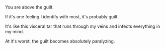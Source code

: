 
You are above the guilt. 



If it's one feeling I identify with most, it's probably guilt. 

It's like this visceral tar that runs through my veins and infects everything in my mind. 

At it's worst, the guilt becomes absolutely paralyzing. 